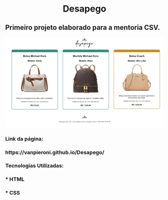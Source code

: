<h1 align="center">Desapego</h1>
<h2>Primeiro projeto elaborado para a mentoria CSV.</h2> 

![ImagemdaPágina](https://github.com/VanPieroni/Desapego/blob/main/Site%20Anuncio%20Desapego.jpg?raw=true)

<h3>Link da página:</h3> 
<h3>https://vanpieroni.github.io/Desapego/</h3>

<h3>Tecnologias Utilizadas:</h3>
<h3>* HTML</h3>
<h3>* CSS</h3>
